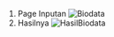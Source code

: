 1. Page Inputan
![Biodata](https://github.com/user-attachments/assets/8f859788-d084-4772-b9d9-fc3ee757b654)
2. Hasilnya
![HasilBiodata](https://github.com/user-attachments/assets/359220eb-9aef-4ee4-9514-5d7996110099)

